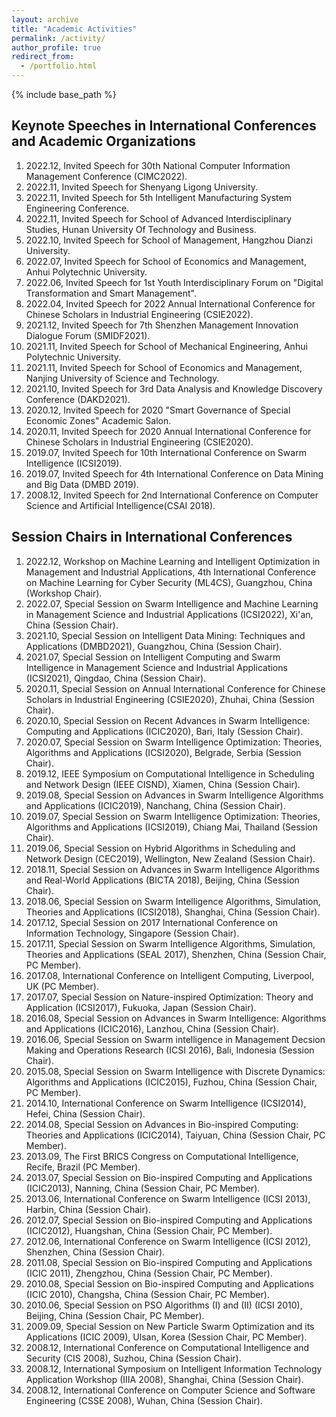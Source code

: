 ```yaml
---
layout: archive
title: "Academic Activities"
permalink: /activity/
author_profile: true
redirect_from:
  - /portfolio.html
---
```


{% include base_path %}

## Keynote Speeches in International Conferences and Academic Organizations

1. 2022.12, Invited Speech for 30th National Computer Information Management Conference (CIMC2022).
2. 2022.11, Invited Speech for Shenyang Ligong University.
3. 2022.11, Invited Speech for 5th Intelligent Manufacturing System Engineering Conference.
4. 2022.11, Invited Speech for School of Advanced Interdisciplinary Studies, Hunan University Of Technology and Business.
5. 2022.10, Invited Speech for School of Management, Hangzhou Dianzi University.
6. 2022.07, Invited Speech for School of Economics and Management, Anhui Polytechnic University.
7. 2022.06, Invited Speech for 1st Youth Interdisciplinary Forum on "Digital Transformation and Smart Management".
8. 2022.04, Invited Speech for 2022 Annual International Conference for Chinese Scholars in Industrial Engineering (CSIE2022).
9. 2021.12, Invited Speech for 7th Shenzhen Management Innovation Dialogue Forum (SMIDF2021).
10. 2021.11, Invited Speech for School of Mechanical Engineering, Anhui Polytechnic University.
11. 2021.11, Invited Speech for School of Economics and Management, Nanjing University of Science and Technology.
12. 2021.10, Invited Speech for 3rd Data Analysis and Knowledge Discovery Conference (DAKD2021).
13. 2020.12, Invited Speech for 2020 "Smart Governance of Special Economic Zones" Academic Salon.
14. 2020.11, Invited Speech for 2020 Annual International Conference for Chinese Scholars in Industrial Engineering (CSIE2020).
15. 2019.07, Invited Speech for 10th International Conference on Swarm Intelligence (ICSI2019).
16. 2019.07, Invited Speech for 4th International Conference on Data Mining and Big Data (DMBD 2019).
17. 2008.12, Invited Speech for 2nd International Conference on Computer Science and Artificial Intelligence(CSAI 2018).

## Session Chairs in International Conferences

1. 2022.12, Workshop on Machine Learning and Intelligent Optimization in Management and Industrial Applications, 4th International Conference on Machine Learning for Cyber Security (ML4CS), Guangzhou, China (Workshop Chair).
2. 2022.07, Special Session on Swarm Intelligence and Machine Learning in Management Science and Industrial Applications (ICSI2022), Xi'an, China (Session Chair).
3. 2021.10, Special Session on Intelligent Data Mining: Techniques and Applications (DMBD2021), Guangzhou, China (Session Chair).
4. 2021.07, Special Session on Intelligent Computing and Swarm Intelligence in Management Science and Industrial Applications (ICSI2021), Qingdao, China (Session Chair).
5. 2020.11, Special Session on Annual International Conference for Chinese Scholars in Industrial Engineering (CSIE2020), Zhuhai, China (Session Chair).
6. 2020.10, Special Session on Recent Advances in Swarm Intelligence: Computing and Applications (ICIC2020), Bari, Italy (Session Chair).
7. 2020.07, Special Session on Swarm Intelligence Optimization: Theories, Algorithms and Applications (ICSI2020), Belgrade, Serbia (Session Chair).
8. 2019.12, IEEE Symposium on Computational Intelligence in Scheduling and Network Design (IEEE CISND), Xiamen, China (Session Chair).
9. 2019.08, Special Session on Advances in Swarm Intelligence Algorithms and Applications (ICIC2019), Nanchang, China (Session Chair).
10. 2019.07, Special Session on Swarm Intelligence Optimization: Theories, Algorithms and Applications (ICSI2019), Chiang Mai, Thailand (Session Chair).
11. 2019.06, Special Session on Hybrid Algorithms in Scheduling and Network Design (CEC2019), Wellington, New Zealand (Session Chair).
12. 2018.11, Special Session on Advances in Swarm Intelligence Algorithms and Real-World Applications (BICTA 2018), Beijing, China (Session Chair).
13. 2018.06, Special Session on Swarm Intelligence Algorithms, Simulation, Theories and Applications (ICSI2018), Shanghai, China (Session Chair).
14. 2017.12, Special Session on 2017 International Conference on Information Technology, Singapore (Session Chair).
15. 2017.11, Special Session on Swarm Intelligence Algorithms, Simulation, Theories and Applications (SEAL 2017), Shenzhen, China (Session Chair, PC Member).
16. 2017.08, International Conference on Intelligent Computing, Liverpool, UK (PC Member).
17. 2017.07, Special Session on Nature-inspired Optimization: Theory and Application (ICSI2017), Fukuoka, Japan (Session Chair).
18. 2016.08, Special Session on Advances in Swarm Intelligence: Algorithms and Applications (ICIC2016), Lanzhou, China (Session Chair).
19. 2016.06, Special Session on Swarm intelligence in Management Decsion Making and Operations Research (ICSI 2016), Bali, Indonesia (Session Chair).
20. 2015.08, Special Session on Swarm Intelligence with Discrete Dynamics: Algorithms and Applications (ICIC2015), Fuzhou, China (Session Chair, PC Member).
21. 2014.10, International Conference on Swarm Intelligence (ICSI2014), Hefei, China (Session Chair).
22. 2014.08, Special Session on Advances in Bio-inspired Computing: Theories and Applications (ICIC2014), Taiyuan, China (Session Chair, PC Member).
23. 2013.09, The First BRICS Congress on Computational Intelligence, Recife, Brazil (PC Member).
24. 2013.07, Special Session on Bio-inspired Computing and Applications (ICIC2013), Nanning, China (Session Chair, PC Member).
25. 2013.06, International Conference on Swarm Intelligence (ICSI 2013), Harbin, China (Session Chair).
26. 2012.07, Special Session on Bio-inspired Computing and Applications (ICIC2012), Huangshan, China (Session Chair, PC Member).
27. 2012.06, International Conference on Swarm Intelligence (ICSI 2012), Shenzhen, China (Session Chair).
28. 2011.08, Special Session on Bio-inspired Computing and Applications (ICIC 2011), Zhengzhou, China (Session Chair, PC Member).
29. 2010.08, Special Session on Bio-inspired Computing and Applications (ICIC 2010), Changsha, China (Session Chair, PC Member).
30. 2010.06, Special Session on PSO Algorithms (I) and (II) (ICSI 2010), Beijing, China (Session Chair, PC Member).
31. 2009.09, Special Session on New Particle Swarm Optimization and its Applications (ICIC 2009), Ulsan, Korea (Session Chair, PC Member).
32. 2008.12, International Conference on Computational Intelligence and Security (CIS 2008), Suzhou, China (Session Chair).
33. 2008.12, International Symposium on Intelligent Information Technology Application Workshop (IIIA 2008), Shanghai, China (Session Chair).
34. 2008.12, International Conference on Computer Science and Software Engineering (CSSE 2008), Wuhan, China (Session Chair).
